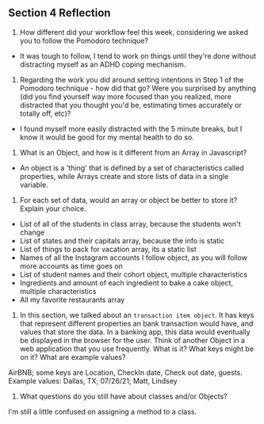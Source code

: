 ## Section 4 Reflection

1. How different did your workflow feel this week, considering we asked you to follow the Pomodoro technique?

* It was tough to follow, I tend to work on things until they're done without distracting myself as an ADHD
coping mechanism.

1. Regarding the work you did around setting intentions in Step 1 of the Pomodoro technique - how did that go? Were you surprised by anything (did you find yourself way more focused than you realized, more distracted that you thought you'd be, estimating times accurately or totally off, etc)?

* I found myself more easily distracted with the 5 minute breaks, but I know it would be good for my mental health to do so.

1. What is an Object, and how is it different from an Array in Javascript?

* An object is a 'thing' that is defined by a set of characteristics called properties, while Arrays create and store
lists of data in a single variable.

1. For each set of data, would an array or object be better to store it? Explain your choice.

  * List of all of the students in class
  array, because the students won't change
  * List of states and their capitals
  array, because the info is static
  * List of things to pack for vacation
  array, its a static list
  * Names of all the Instagram accounts I follow
  object, as you will follow more accounts as time goes on
  * List of student names and their cohort
  object, multiple characteristics
  * Ingredients and amount of each ingredient to bake a cake
  object, multiple characteristics
  * All my favorite restaurants
  array

1. In this section, we talked about an `transaction item object`. It has keys that represent different properties an bank transaction would have, and values that store the data. In a banking app, this data would eventually be displayed in the browser for the user. Think of another Object in a web application that you use frequently. What is it? What keys might be on it? What are example values?

AirBNB; some keys are Location, CheckIn date, Check out date, guests. Example values: Dallas, TX; 07/26/21; Matt, Lindsey

1. What questions do you still have about classes and/or Objects?

I'm still a little confused on assigning a method to a class.
